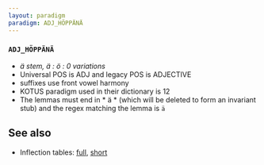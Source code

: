 ```yaml
---
layout: paradigm
paradigm: ADJ_HÖPPÄNÄ
---
```

### ` ADJ_HÖPPÄNÄ `

* _ä stem,  ä : ö : 0 variations_
* Universal POS is ADJ and legacy POS is ADJECTIVE
* suffixes use front vowel harmony
* KOTUS paradigm used in their dictionary is 12
* The lemmas must end in * ä * (which will be deleted to form an invariant stub) and the regex matching the lemma is ` ä `

## See also

* Inflection tables: [full](gen/H/höppänä.html), [short](gen/H/höppänä_wikt.html)

